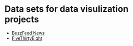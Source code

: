 
# Data sets for data visulization projects

* [BuzzFeed News](https://github.com/BuzzFeedNews)
* [FiveThirtyEight](https://github.com/fivethirtyeight)
